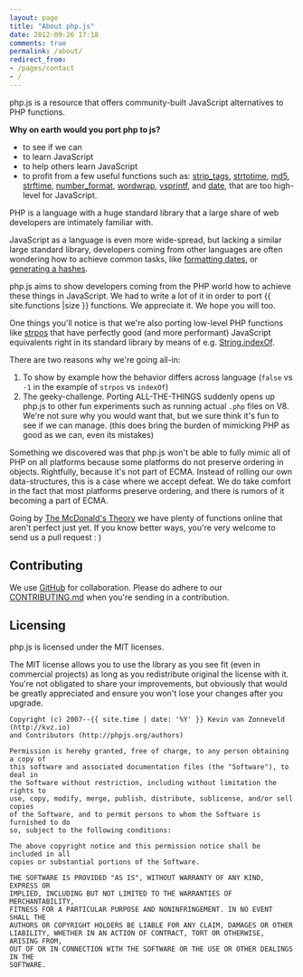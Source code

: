 ```yaml
---
layout: page
title: "About php.js"
date: 2012-09-26 17:18
comments: true
permalink: /about/
redirect_from:
- /pages/contact
- /
---
```


php.js is a resource that offers community-built JavaScript alternatives to PHP functions.

**Why on earth would you port php to js?**

 - to see if we can
 - to learn JavaScript
 - to help others learn JavaScript
 - to profit from a few useful functions such as:
[strip_tags](http://phpjs.org/functions/strip_tags/),
[strtotime](http://phpjs.org/functions/strtotime/),
[md5](http://phpjs.org/functions/md5/),
[strftime](http://phpjs.org/functions/strftime/),
[number_format](http://phpjs.org/functions/number_format/),
[wordwrap](http://phpjs.org/functions/wordwrap/), 
[vsprintf](http://phpjs.org/functions/vsprintf/), and
[date](http://phpjs.org/functions/date/), that are too high-level for JavaScript.

PHP is a language with a huge standard library that a large share of web developers
are intimately familiar with.

JavaScript as a language is even more wide-spread, but lacking a similar large 
standard library, developers coming from other languages are often wondering how
to achieve common tasks, like [formatting dates](http://phpjs.org/functions/strftime/), 
or [generating a hashes](http://phpjs.org/functions/sha1/).

php.js aims to show developers coming from the PHP world how to achieve these things
in JavaScript. We had to write a lot of it in order to port {{ site.functions |size }} functions. We appreciate it. We hope you will too.

One things you'll notice is that we're also porting low-level PHP functions like
[strpos](http://phpjs.org/functions/strpos/)
that have perfectly good (and more performant) JavaScript equivalents right in its standard library by means of e.g.  [String.indexOf](https://developer.mozilla.org/en-US/docs/JavaScript/Reference/Global_Objects/String/indexOf).

There are two reasons why we're going all-in:

1. To show by example how the behavior differs across language (`false` vs `-1` in the example of `strpos` vs `indexOf`)
2. The geeky-challenge. Porting ALL-THE-THINGS suddenly opens up php.js to other fun experiments such as running actual `.php` files on V8. We're not sure why you would want that, but we sure think it's fun to see if we can manage. (this does bring the burden of mimicking PHP as good as we can, even its mistakes)

Something we discovered was that php.js won't be able to fully mimic all of PHP on all platforms because some platforms do not preserve ordering in objects. Rightfully, because it's not part of ECMA. Instead of rolling our own data-structures, this is a case where we accept defeat. We do take comfort in the fact that most platforms preserve ordering, and there is rumors of it becoming a part of ECMA.

Going by [The McDonald's Theory](https://medium.com/what-i-learned-building/9216e1c9da7d) 
we have plenty of functions online that aren't perfect just yet.
If you know better ways, you're very welcome to send us a pull request : )

## Contributing

We use [GitHub](http://github.com/kvz/phpjs) for collaboration.
Please do adhere to our [CONTRIBUTING.md](http://github.com/kvz/phpjs/CONTRIBUTING.md) when you're
sending in a contribution.

## Licensing

php.js is licensed under the MIT licenses.

The MIT license allows you to use the library as you see fit (even in commercial projects) as long as you redistribute original the license with it. You're not obligated to share your improvements, but obviously that would be greatly appreciated and ensure you won't lose your changes after you upgrade.

	Copyright (c) 2007--{{ site.time | date: '%Y' }} Kevin van Zonneveld (http://kvz.io) 
	and Contributors (http://phpjs.org/authors)

	Permission is hereby granted, free of charge, to any person obtaining a copy of
	this software and associated documentation files (the "Software"), to deal in
	the Software without restriction, including without limitation the rights to
	use, copy, modify, merge, publish, distribute, sublicense, and/or sell copies
	of the Software, and to permit persons to whom the Software is furnished to do
	so, subject to the following conditions:

	The above copyright notice and this permission notice shall be included in all
	copies or substantial portions of the Software.

	THE SOFTWARE IS PROVIDED "AS IS", WITHOUT WARRANTY OF ANY KIND, EXPRESS OR
	IMPLIED, INCLUDING BUT NOT LIMITED TO THE WARRANTIES OF MERCHANTABILITY,
	FITNESS FOR A PARTICULAR PURPOSE AND NONINFRINGEMENT. IN NO EVENT SHALL THE
	AUTHORS OR COPYRIGHT HOLDERS BE LIABLE FOR ANY CLAIM, DAMAGES OR OTHER
	LIABILITY, WHETHER IN AN ACTION OF CONTRACT, TORT OR OTHERWISE, ARISING FROM,
	OUT OF OR IN CONNECTION WITH THE SOFTWARE OR THE USE OR OTHER DEALINGS IN THE
	SOFTWARE.
